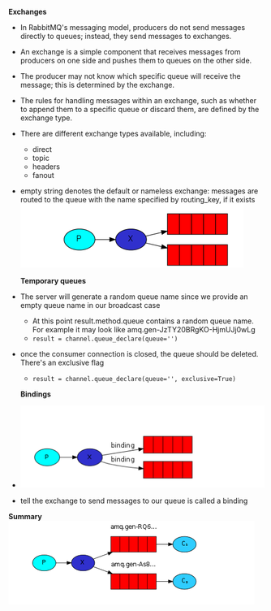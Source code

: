   **Exchanges**
- In RabbitMQ's messaging model, producers do not send messages directly to queues; instead, they send messages to exchanges.

- An exchange is a simple component that receives messages from producers on one side and pushes them to queues on the other side.

- The producer may not know which specific queue will receive the message; this is determined by the exchange.

- The rules for handling messages within an exchange, such as whether to append them to a specific queue or discard them, are defined by the exchange type.

- There are different exchange types available, including:
  -  direct
  -  topic
  -  headers
  -  fanout
* empty string denotes the default or nameless exchange: messages are routed to the queue with the name specified by routing_key, if it exists
![Alt text](<Screenshot from 2023-12-06 14-33-08.png>)

  **Temporary queues**
- The server will generate a random queue name since we provide an empty queue name in our broadcast case
  - At this point result.method.queue contains a random queue name. For example it may look like amq.gen-JzTY20BRgKO-HjmUJj0wLg
  - ```result = channel.queue_declare(queue='')```
- once the consumer connection is closed, the queue should be deleted. There's an exclusive flag 
  - ```result = channel.queue_declare(queue='', exclusive=True)```

  **Bindings**
- ![Alt text](<Screenshot from 2023-12-06 14-38-36.png>)
- tell the exchange to send messages to our queue is called a binding


**Summary**
![Alt text](<Screenshot from 2023-12-06 14-40-48.png>)
